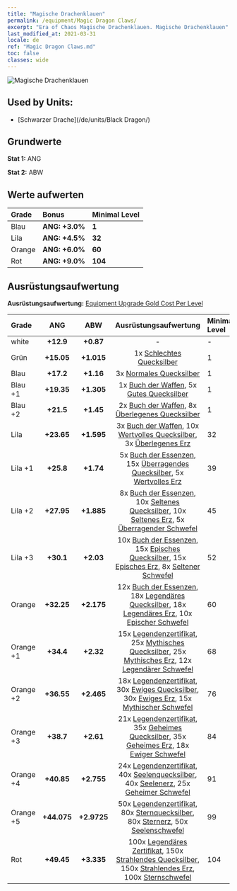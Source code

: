 ```yaml
---
title: "Magische Drachenklauen"
permalink: /equipment/Magic Dragon Claws/
excerpt: "Era of Chaos Magische Drachenklauen. Magische Drachenklauen"
last_modified_at: 2021-03-31
locale: de
ref: "Magic Dragon Claws.md"
toc: false
classes: wide
---
```


  ![Magische Drachenklauen](/images/e/e_7071.png)

## Used by Units:

* [Schwarzer Drache](/de/units/Black Dragon/) 


## Grundwerte
 **Stat 1:** ANG

 **Stat 2:** ABW

## Werte aufwerten

  |     Grade    |   Bonus | Minimal Level | 
  |:-------------|:--------|:--------------| 
  | Blau | **ANG: +3.0%** | **1** | 
  | Lila | **ANG: +4.5%** | **32** | 
  | Orange | **ANG: +6.0%** | **60** | 
  | Rot | **ANG: +9.0%** | **104** | 


## Ausrüstungsaufwertung
 **Ausrüstungsaufwertung:** [Equipment Upgrade Gold Cost Per Level](/equipment/EquipmentUpgradeCostPerLevel/) 

  |          Grade      | ANG | ABW | Ausrüstungsaufwertung | Minimal Level |
  |:--------------------|:---------:|:---------:|:----------------:|:--------------|
  | white | **+12.9** | **+0.87** | - | - |
  | Grün | **+15.05** | **+1.015** | 1x [Schlechtes Quecksilber](/de/Items/mat_2/) | 1 |
  | Blau | **+17.2** | **+1.16** | 3x [Normales Quecksilber](/de/Items/mat_8/) | 1 |
  | Blau +1 | **+19.35** | **+1.305** | 1x [Buch der Waffen](/de/Items/mat_18/), 5x [Gutes Quecksilber](/de/Items/mat_14/) | 1 |
  | Blau +2 | **+21.5** | **+1.45** | 2x [Buch der Waffen](/de/Items/mat_25/), 8x [Überlegenes Quecksilber](/de/Items/mat_21/) | 1 |
  | Lila | **+23.65** | **+1.595** | 3x [Buch der Waffen](/de/Items/mat_32/), 10x [Wertvolles Quecksilber](/de/Items/mat_28/), 3x [Überlegenes Erz](/de/Items/mat_19/) | 32 |
  | Lila +1 | **+25.8** | **+1.74** | 5x [Buch der Essenzen](/de/Items/mat_39/), 15x [Überragendes Quecksilber](/de/Items/mat_35/), 5x [Wertvolles Erz](/de/Items/mat_26/) | 39 |
  | Lila +2 | **+27.95** | **+1.885** | 8x [Buch der Essenzen](/de/Items/mat_46/), 10x [Seltenes Quecksilber](/de/Items/mat_42/), 10x [Seltenes Erz](/de/Items/mat_40/), 5x [Überragender Schwefel](/de/Items/mat_36/) | 45 |
  | Lila +3 | **+30.1** | **+2.03** | 10x [Buch der Essenzen](/de/Items/mat_53/), 15x [Episches Quecksilber](/de/Items/mat_49/), 15x [Episches Erz](/de/Items/mat_47/), 8x [Seltener Schwefel](/de/Items/mat_43/) | 52 |
  | Orange | **+32.25** | **+2.175** | 12x [Buch der Essenzen](/de/Items/mat_60/), 18x [Legendäres Quecksilber](/de/Items/mat_56/), 18x [Legendäres Erz](/de/Items/mat_54/), 10x [Epischer Schwefel](/de/Items/mat_50/) | 60 |
  | Orange +1 | **+34.4** | **+2.32** | 15x [Legendenzertifikat](/de/Items/mat_67/), 25x [Mythisches Quecksilber](/de/Items/mat_63/), 25x [Mythisches Erz](/de/Items/mat_61/), 12x [Legendärer Schwefel](/de/Items/mat_57/) | 68 |
  | Orange +2 | **+36.55** | **+2.465** | 18x [Legendenzertifikat](/de/Items/mat_74/), 30x [Ewiges Quecksilber](/de/Items/mat_70/), 30x [Ewiges Erz](/de/Items/mat_68/), 15x [Mythischer Schwefel](/de/Items/mat_64/) | 76 |
  | Orange +3 | **+38.7** | **+2.61** | 21x [Legendenzertifikat](/de/Items/mat_81/), 35x [Geheimes Quecksilber](/de/Items/mat_77/), 35x [Geheimes Erz](/de/Items/mat_75/), 18x [Ewiger Schwefel](/de/Items/mat_71/) | 84 |
  | Orange +4 | **+40.85** | **+2.755** | 24x [Legendenzertifikat](/de/Items/mat_88/), 40x [Seelenquecksilber](/de/Items/mat_84/), 40x [Seelenerz](/de/Items/mat_82/), 25x [Geheimer Schwefel](/de/Items/mat_78/) | 91 |
  | Orange +5 | **+44.075** | **+2.9725** | 50x [Legendenzertifikat](/de/Items/mat_95/), 80x [Sternquecksilber](/de/Items/mat_91/), 80x [Sternerz](/de/Items/mat_89/), 50x [Seelenschwefel](/de/Items/mat_85/) | 99 |
  | Rot | **+49.45** | **+3.335** | 100x [Legendäres Zertifikat](/de/Items/mat_102/), 150x [Strahlendes Quecksilber](/de/Items/mat_98/), 150x [Strahlendes Erz](/de/Items/mat_96/), 100x [Sternschwefel](/de/Items/mat_92/) | 104 |


